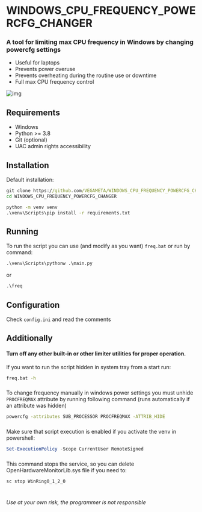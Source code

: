 # WINDOWS_CPU_FREQUENCY_POWERCFG_CHANGER

### A tool for limiting max CPU frequency in Windows by changing powercfg settings

- Useful for laptops
- Prevents power overuse
- Prevents overheating during the routine use or downtime
- Full max CPU frequency control

![img](https://github.com/VEGAMETA/WINDOWS_CPU_FREQUENCY_POWERCFG_CHANGER/assets/100537523/e65d4541-b952-4d83-92e7-ffedbbb9bc95)

## Requirements

- Windows
- Python >= 3.8
- Git (optional)
- UAC admin rights accessibility

## Installation

Default installation:

```bat
git clone https://github.com/VEGAMETA/WINDOWS_CPU_FREQUENCY_POWERCFG_CHANGER.git
cd WINDOWS_CPU_FREQUENCY_POWERCFG_CHANGER

python -m venv venv
.\venv\Scripts\pip install -r requirements.txt
```

## Running

To run the script you can use (and modify as you want) `freq.bat` or run by command:

```bat
.\venv\Scripts\pythonw .\main.py
```

or

```bat
.\freq
```

## Configuration

Check `config.ini` and read the comments

###

## Additionally

#### Turn off any other built-in or other limiter utilities for proper operation.

If you want to run the script hidden in system tray from a start run:

```bat
freq.bat -h
```

###

To change frequency manually in windows power settings you must unhide `PROCFREQMAX` attribute by running following
command (runs automatically if an attribute was hidden)

```bat
powercfg -attributes SUB_PROCESSOR PROCFREQMAX -ATTRIB_HIDE
```

###

Make sure that script execution is enabled if you activate the venv in powershell:

```powershell
Set-ExecutionPolicy -Scope CurrentUser RemoteSigned
```

###

This command stops the service, so you can delete OpenHardwareMonitorLib.sys file if you need to:

```bat
sc stop WinRing0_1_2_0
```

#

###### Use at your own risk, the programmer is not responsible

